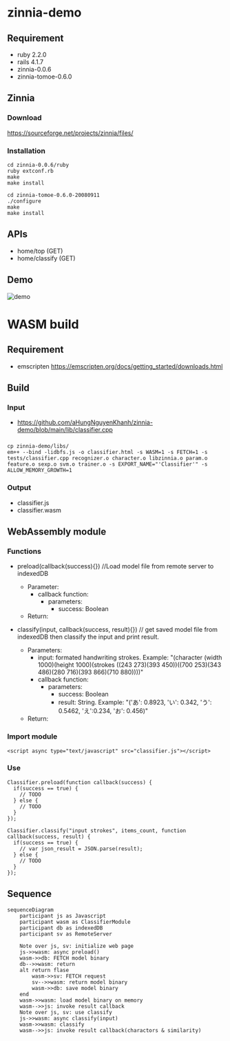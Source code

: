# zinnia-demo

## Requirement
- ruby 2.2.0
- rails 4.1.7
- zinnia-0.0.6
- zinnia-tomoe-0.6.0

## Zinnia

### Download
https://sourceforge.net/projects/zinnia/files/

### Installation

```
cd zinnia-0.0.6/ruby
ruby extconf.rb
make
make install
```

```
cd zinnia-tomoe-0.6.0-20080911
./configure
make
make install
```

## APIs
- home/top (GET)
- home/classify (GET)

## Demo

![demo](https://github.com/aHungNguyenKhanh/zinnia-demo/blob/main/demo.gif)

# WASM build

## Requirement

- emscripten
https://emscripten.org/docs/getting_started/downloads.html

## Build

### Input
- https://github.com/aHungNguyenKhanh/zinnia-demo/blob/main/lib/classifier.cpp

### 
```
cp zinnia-demo/libs/
em++ --bind -lidbfs.js -o classifier.html -s WASM=1 -s FETCH=1 -s tests/classifier.cpp recognizer.o character.o libzinnia.o param.o feature.o sexp.o svm.o trainer.o -s EXPORT_NAME="'Classifier'" -s ALLOW_MEMORY_GROWTH=1
```

### Output

- classifier.js
- classifier.wasm

## WebAssembly module

### Functions
- preload(callback(success){}) //Load model file from remote server to indexedDB 
  - Parameter: 
    - callback function:
      - parameters:
        - success: Boolean
  - Return: 
    
- classify(input, callback(success, result){}) // get saved model file from indexedDB then classify the input and print result.
  - Parameters:
    - input: formated handwriting strokes. Example: "(character (width 1000)(height 1000)(strokes ((243 273)(393 450))((700 253)(343 486)(280 716)(393 866)(710 880))))"
    - callback function:
      - parameters:
        - success: Boolean
        - result: String. Example: "('あ': 0.8923, 'い': 0.342, 'う': 0.5462, 'え':0.234, 'お': 0.456)"
  - Return:

### Import module

```
<script async type="text/javascript" src="classifier.js"></script>
```

### Use

```
Classifier.preload(function callback(success) {
  if(success == true) {
    // TODO
  } else {
    // TODO
  }
});
```

```
Classifier.classify("input strokes", items_count, function callback(success, result) {
  if(success == true) {
    // var json_result = JSON.parse(result);
  } else {
    // TODO
  }
});
```
## Sequence

```mermaid
sequenceDiagram
    participant js as Javascript
    participant wasm as ClassifierModule
    participant db as indexedDB
    participant sv as RemoteServer

    Note over js, sv: initialize web page
    js->>wasm: async preload()
    wasm->>db: FETCH model binary
    db-->>wasm: return 
    alt return flase
        wasm->>sv: FETCH request
        sv-->>wasm: return model binary
        wasm->>db: save model binary
    end
    wasm->>wasm: load model binary on memory
    wasm-->>js: invoke result callback
    Note over js, sv: use classify
    js->>wasm: async classify(input)
    wasm->>wasm: classify
    wasm-->>js: invoke result callback(charactors & similarity)
```